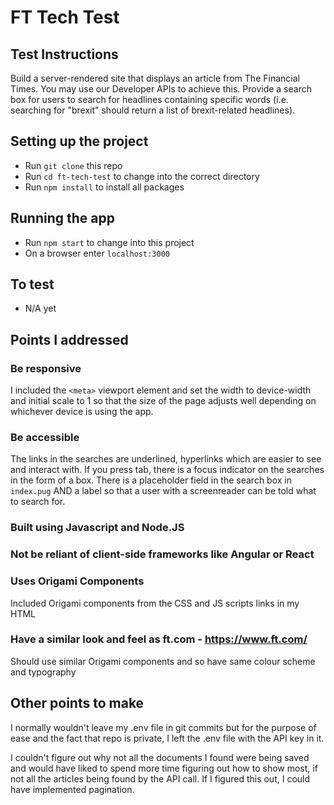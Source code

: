 # FT Tech Test

## Test Instructions

Build a server-rendered site that displays an article from The Financial Times. You may use our Developer APIs to achieve this.
Provide a search box for users to search for headlines containing specific words (i.e. searching for "brexit" should return a list of brexit-related headlines).

## Setting up the project

- Run `git clone` this repo
- Run `cd ft-tech-test` to change into the correct directory
- Run `npm install` to install all packages

## Running the app

- Run `npm start` to change into this project
- On a browser enter `localhost:3000`


## To test
- N/A yet

## Points I addressed

### Be responsive
I included the `<meta>` viewport element and set the width to device-width and initial scale to 1 so that the size of the page adjusts well depending on whichever device is using the app.

### Be accessible 
The links in the searches are underlined, hyperlinks which are easier to see and interact with.
If you press tab, there is a focus indicator on the searches in the form of a box.
There is a placeholder field in the search box in `index.pug` AND a label so that a user with a screenreader can be told what to search for.


### Built using Javascript and Node.JS
### Not be reliant of client-side frameworks like Angular or React 
### Uses Origami Components
Included Origami components from the CSS and JS scripts links in my HTML
### Have a similar look and feel as ft.com - https://www.ft.com/
Should use similar Origami components and so have same colour scheme and typography

## Other points to make
I normally wouldn't leave my .env file in git commits but for the purpose of ease and the fact that repo is private, I left the .env file with the API key in it.

I couldn't figure out why not all the documents I found were being saved and would have liked to spend more time figuring out how to show most, if not all the articles being found by the API call. If I figured this out, I could have implemented pagination.
